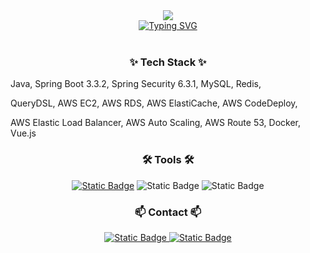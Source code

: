 <div align="center">
  <img src="https://capsule-render.vercel.app/api?type=waving&height=300&color=gradient&text=Woogie's%20Github">
</div>

<div align="center">
  <a href="https://git.io/typing-svg"><img src="https://readme-typing-svg.demolab.com?        font=Fira+Code&pause=1000&color=AC9BF7&center=true&random=false&width=435&lines=Welcome+to+my+Github!;%EC%95%88%EB%85%95%ED%95%98%EC%84%B8%EC%9A%94!+%EB%B0%98%EA%B0%91%EC%8A%B5%EB%8B%88%EB%8B%A4!" alt="Typing SVG" /></a>
</div>
<br>

<h3 align="center">✨ Tech Stack ✨</h3>

Java, Spring Boot 3.3.2, Spring Security 6.3.1, MySQL, Redis, 


QueryDSL, AWS EC2, AWS RDS, AWS ElastiCache, AWS CodeDeploy, 

AWS Elastic Load Balancer, AWS Auto Scaling, AWS Route 53, Docker, Vue.js 

<div align="center">
  <h3>🛠 Tools 🛠</h3>
  <a href="https://www.notion.so/2a6a128fc7e64991a66249b8f10259af?pvs=4"><img alt="Static Badge" src="https://img.shields.io/badge/Notion-000000?style=for-the-badge&logo=notion"></a>
  <img alt="Static Badge" src="https://img.shields.io/badge/Git-%23F05032?style=for-the-badge&logo=git&logoColor=FFFFFF">
  <img alt="Static Badge" src="https://img.shields.io/badge/intellijidea-000000?style=for-the-badge&logo=intellijidea&logoColor=FFFFFF">
</div>

<h3 align="center">📫 Contact 📫</h3>
<div align="center">
  <a href="https://www.instagram.com/woogi3onnon/?hl=ko">
    <img alt="Static Badge" src="https://img.shields.io/badge/woogi3onnon-%23E4405F?style=for-the-badge&logo=instagram&logoColor=%23ffffff">
  </a>
  <a href="mailto:oka1313@gmail.com">
    <img alt="Static Badge" src="https://img.shields.io/badge/leejinouk123%40kakao.com-%23FFCD00?style=for-the-badge&logo=gmail&logoColor=000000">
  </a>
</div>
